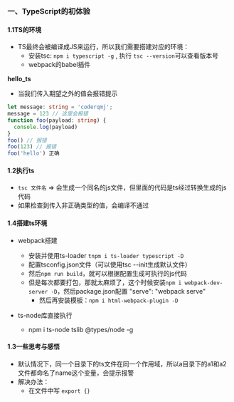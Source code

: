### 一、TypeScript的初体验

#### 1.1TS的环境

- TS最终会被编译成JS来运行，所以我们需要搭建对应的环境：
  - 安装tsc: `npm i typescript -g` , 执行 `tsc --version`可以查看版本号
  - webpack的babel插件

**hello_ts**

- 当我们传入期望之外的值会报错提示

```typescript
let message: string = 'coderqmj';
message = 123 // 这里会报错
function foo(payload: string) {
  console.log(payload)
}
foo() // 报错
foo(123) // 报错
foo('hello') 正确
```

#### 1.2执行ts

- `tsc 文件名` => 会生成一个同名的js文件，但里面的代码是ts经过转换生成的js代码
- 如果检查到传入非正确类型的值，会编译不通过

#### 1.4搭建ts环境

- webpack搭建
  - 安装并使用ts-loader `tnpm i ts-loader typescript -D`
  - 配置tsconfig.json文件（可以使用tsc --init生成默认文件）
  - 然后`npm run build`，就可以根据配置生成可执行的js代码
  - 但是每次都要打包，那就太麻烦了，这个时候安装`npm i webpack-dev-server -D`，然后package.json配置 "serve": "webpack serve"
    - 然后再安装模板：`npm i html-webpack-plugin -D`

- ts-node库直接执行
  - npm i ts-node tslib @types/node -g

#### 1.3一些思考与感悟

- 默认情况下，同一个目录下的ts文件在同一个作用域，所以a目录下的a1和a2文件都命名了name这个变量，会提示报警
- 解决办法：
  - 在文件中写 `export {}` 

